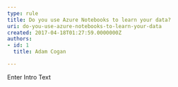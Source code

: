 ```yaml
---
type: rule
title: Do you use Azure Notebooks to learn your data?
uri: do-you-use-azure-notebooks-to-learn-your-data
created: 2017-04-18T01:27:59.0000000Z
authors:
- id: 1
  title: Adam Cogan

---
```




<span class='intro'> Enter Intro Text </span>




